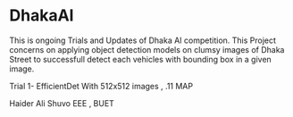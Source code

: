 # DhakaAI

This is ongoing Trials and Updates of Dhaka AI competition.
This Project concerns on applying object detection models on clumsy images of Dhaka Street to successfull detect each vehicles with bounding box in a given image.

Trial 1- EfficientDet With 512x512 images , .11 MAP

Haider Ali Shuvo
EEE , BUET

